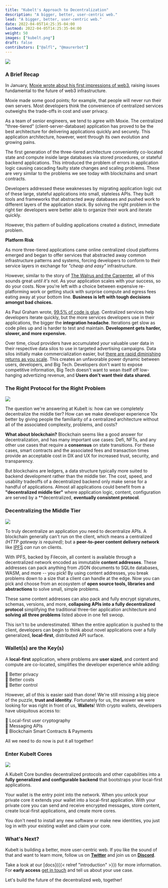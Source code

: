 ```yaml
---
title: "Kubelt's Approach to Decentralization"
description: "A bigger, better, user-centric web."
lead: "A bigger, better, user-centric web."
date: 2022-04-05T14:25:35-04:00
lastmod: 2022-04-05T14:25:35-04:00
weight: 50
images: ["kubelt.png"]
draft: false
contributors: ["@alfl", "@maurerbot"]
---
```


<img src="/images/kubelt-banner.gif" width="{{ .Width }}" height="{{ .Height }}">

### A Brief Recap

In January, [Moxie wrote about his first impressions of web3](https://moxie.org/2022/01/07/web3-first-impressions.html), raising issues fundamental to the future of web3 infrastructure.

Moxie made some good points; for example, that people will never run their own servers. Most developers think the convenience of centralized services outweighs the trade-offs in cost and user privacy.

As a team of senior engineers, we tend to agree with Moxie. The centralized "three-tiered" (client-server-database) application has proved to be the best architecture for delivering applications quickly and securely. This application architecture, however, went through its own evolution and growing pains.

The first generation of the three-tiered architecture conveniently co-located state and compute inside large databases via stored procedures, or stateful backend applications. This introduced the problem of errors in application logic causing cascading faulty state changes and scaling problems. These are very similar to the problems we see today with blockchains and smart contracts.

Developers addressed these weaknesses by migrating application logic out of these large, stateful applications into small, stateless APIs. They built tools and frameworks that abstracted away databases and pushed work to different layers of the application stack. By solving the right problem in the right tier developers were better able to organize their work and iterate quickly.

However, this pattern of building applications created a distinct, immediate problem.

**Platform Risk**

As more three-tiered applications came online centralized cloud platforms emerged and began to offer services that abstracted away common infrastructure patterns and systems, forcing developers to conform to their service layers in exchange for _"cheap and easy"_ infrastructure.

However, similar to the story of [The Walrus and the Carpenter](https://en.wikipedia.org/wiki/The_Walrus_and_the_Carpenter), all of this sounds great _until it's not_. As your application scales with your success, so do your costs. Now you're left with a choice between expensive re-platforming work or getting stuck with surprise compute and egress fees eating away at your bottom line. **Business is left with tough decisions amongst bad choices.**

As Paul Graham wrote, [99.5% of code is glue](https://paul-graham.com/weird/). Centralized services help developers iterate quickly, but the more services developers use in their applications, the bigger the **integration headache**. Iterations get slow as code piles up and is harder to test and maintain. **Development gets harder, slower, and more expensive.**

Over time, cloud providers have accumulated _your_ valuable user data in their respective data silos to use in targeted advertising campaigns. Data silos initially make commercialization easier, but [there are rapid diminishing returns as you scale](https://a16z.com/2019/05/09/data-network-effects-moats/). This creates an unfavorable power dynamic between users, developers, and Big Tech. Developers don't want to expose competitive information, Big Tech doesn't want to wean itself off low-hanging advertizing revenue, and **Users don't want their data shared.**

### The Right Protocol for the Right Problem

<img src="/images/right_protocol.png" width="{{ .Width }}" height="{{ .Height }}">

The question we're answering at Kubelt is: how can we completely decentralize the middle tier? How can we make developer experience 10x better by giving people the familiarity of a centralized architecture without all of the associated complexity, problems, and costs? 

**What about blockchain?** Blockchain seems like a good answer for decentralization, and has many important use cases: Defi, NFTs, and any other use cases that require a **consensus** on state transitions. For these cases, smart contracts and the associated fees and transaction times provide an acceptable cost in DX and UX for increased trust, security, and transparency.

But blockchains are ledgers, a data structure typically more suited to backend development rather than the middle tier. The cost, speed, and usability tradeoffs of a decentralized backend only make sense for a handful of applications. Almost all applications could benefit from a **"decentralized middle tier"** where application logic, content, configuration are served by a **decentralized, **eventually consistent protocol**.

### Decentralizing the Middle Tier

<img src="/images/decentralize_middle.png" width="{{ .Width }}" height="{{ .Height }}">

To truly decentralize an application you need to decentralize APIs. A blockchain generally can't run on the client, which means a centralized _(HTTP gateway is required)_; but a **peer-to-peer content delivery network** like [IPFS](ipns://ipfs.io/) _can_ run on clients.

With IPFS, backed by Filecoin, all content is available through a decentralized network encoded as immutable **content addresses**. These addresses can pack anything from JSON documents to SQLite databases, WASM, and more -- you pick! By using content addresses, you break problems down to a size that a client can handle at the edge. Now you can pick and choose from an ecosystem of **open source tools, libraries and abstractions** to solve small, simple problems.

These same content addresses can also pack and fully encrypt signatures, schemas, versions, and more, **collapsing APIs into a fully decentralized protocol** simplifying the traditional three-tier application architecture and **solving all three problems** listed above in one fell swoop.

This isn't to be underestimated. When the entire application is pushed to the client, developers can begin to think about novel applications over a fully generalized, **local-first**, distributed API surface.

### Wallet(s) are the Key(s)

A **local-first** application, where problems are **user sized**, and content and compute are co-located, simplifies the developer experience while adding:

🔑 Better privacy \
🔑 Better costs \
🔑 Better control

However, all of this is easier said than done! We're still missing a big piece of the puzzle, **trust and identity**. Fortunately for us, the answer we were looking for was right in front of us, **Wallets**! With crypto wallets, developers have ubiquitous access to:

🤯 Local-first user cryptography \
🤯 Messaging APIs \
🤯 Blockchain Smart Contracts & Payments

All we need to do now is put it all together!

### Enter Kubelt Cores

<img src="/images/enter_kubelt.png" width="{{ .Width }}" height="{{ .Height }}">

A Kubelt Core bundles decentralized protocols and other capabilities into a **fully generalized and configurable backend** that bootstraps your local-first applications.

Your wallet is the entry point into the network. When you unlock your private core it extends your wallet into a local-first application. With your private core you can send and receive encrypted messages, store content, create local-first applications, and create more cores.

You don't need to install any new software or make new identities, you just log in with your existing wallet and claim your core.

### What's Next?

Kubelt is building a better, more user-centric web. If you like the sound of that and want to learn more, follow us on **[Twitter](https://twitter.com/kubelt)** and join us on **[Discord](https://discord.gg/UgwAsJf6C5)**.

Take a look at our [docs]({{< relref "introduction" >}}) for more information. For **early access** [get in touch](https://omq1ez0wxhd.typeform.com/to/IXfcN3Xf) and tell us about your use case.

Let's build the future of the decentralized web, together!
